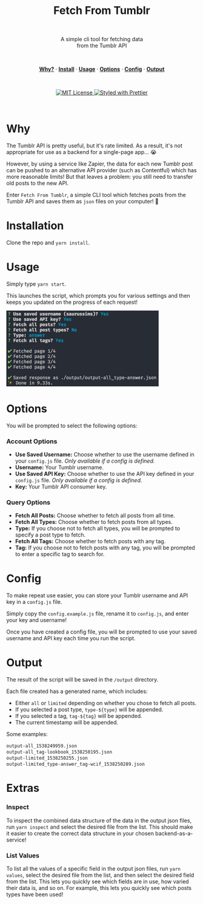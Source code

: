 <h1 align="center">
    Fetch From Tumblr
</h1>
<br/>

<p align="center">
    A simple cli tool for fetching data<br />
    from the Tumblr API
</p>
<br/>

<p align="center">
    <a href="#why"><strong>Why?</strong></a> ·
    <a href="#installation"><strong>Install</strong></a> ·
    <a href="#usage"><strong>Usage</strong></a> ·
    <a href="#options"><strong>Options</strong></a> ·
    <a href="#config"><strong>Config</strong></a> ·
    <a href="#output"><strong>Output</strong></a>
</p>
<br/>

<p align="center">
    <a href="https://opensource.org/licenses/MIT">
        <img src="https://img.shields.io/badge/License-MIT-blue.svg" alt="MIT License">
    </a>
    <a href="https://github.com/prettier/prettier">
        <img src="https://img.shields.io/badge/styled_with-prettier-ff69b4.svg" alt="Styled with Prettier">
    </a>
</p>
<br/>

# Why

The Tumblr API is pretty useful, but it's rate limited. As a result, it's not appropriate for use as a backend for a single-page app... 😭

However, by using a service like Zapier, the data for each new Tumblr post can be pushed to an alternative API provider (such as Contentful) which has more reasonable limits! But that leaves a problem: you still need to transfer old posts to the new API.

Enter `Fetch From Tumblr`, a simple CLI tool which fetches posts from the Tumblr API and saves them as `json` files on your computer! 🎉

# Installation

Clone the repo and `yarn install`.

# Usage

Simply type `yarn start`.

This launches the script, which prompts you for various settings and then keeps you updated on the progress of each request!

<img src="./prompt.png" width="402px" />

# Options

You will be prompted to select the following options:

### Account Options

-   **Use Saved Username:** Choose whether to use the username defined in your `config.js` file. _Only available if a config is defined._
-   **Username:** Your Tumblr username.
-   **Use Saved API Key:** Choose whether to use the API key defined in your `config.js` file. _Only available if a config is defined._
-   **Key:** Your Tumblr API consumer key.

### Query Options

-   **Fetch All Posts:** Choose whether to fetch all posts from all time.
-   **Fetch All Types:** Choose whether to fetch posts from all types.
-   **Type:** If you choose not to fetch all types, you will be prompted to specify a post type to fetch.
-   **Fetch All Tags:** Choose whether to fetch posts with any tag.
-   **Tag:** If you choose not to fetch posts with any tag, you will be prompted to enter a specific tag to search for.

# Config

To make repeat use easier, you can store your Tumblr username and API key in a `config.js` file.

Simply copy the `config.example.js` file, rename it to `config.js`, and enter your key and username!

Once you have created a config file, you will be prompted to use your saved username and API key each time you run the script.

# Output

The result of the script will be saved in the `/output` directory.

Each file created has a generated name, which includes:

-   Either `all` or `limited` depending on whether you chose to fetch all posts.
-   If you selected a post type, `type-${type}` will be appended.
-   If you selected a tag, `tag-${tag}` will be appended.
-   The current timestamp will be appended.

Some examples:

```
output-all_1538249959.json
output-all_tag-lookbook_1538250195.json
output-limited_1538250255.json
output-limited_type-answer_tag-wcif_1538250289.json
```

# Extras

### Inspect

To inspect the combined data structure of the data in the output json files, run `yarn inspect` and select the desired file from the list. This should make it easier to create the correct data structure in your chosen backend-as-a-service!

### List Values

To list all the values of a specific field in the output json files, run `yarn values`, select the desired file from the list, and then select the desired field from the list. This lets you quickly see which fields are in use, how varied their data is, and so on. For example, this lets you quickly see which posts types have been used!
